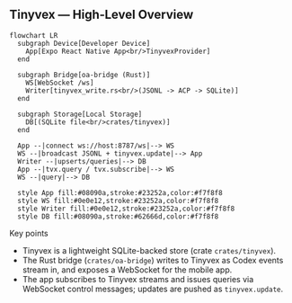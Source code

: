 ## Tinyvex — High‑Level Overview

```mermaid
flowchart LR
  subgraph Device[Developer Device]
    App[Expo React Native App<br/>TinyvexProvider]
  end

  subgraph Bridge[oa-bridge (Rust)]
    WS[WebSocket /ws]
    Writer[tinyvex_write.rs<br/>(JSONL -> ACP -> SQLite)]
  end

  subgraph Storage[Local Storage]
    DB[(SQLite file<br/>crates/tinyvex)]
  end

  App --|connect ws://host:8787/ws|--> WS
  WS --|broadcast JSONL + tinyvex.update|--> App
  Writer --|upserts/queries|--> DB
  App --|tvx.query / tvx.subscribe|--> WS
  WS --|query|--> DB

  style App fill:#08090a,stroke:#23252a,color:#f7f8f8
  style WS fill:#0e0e12,stroke:#23252a,color:#f7f8f8
  style Writer fill:#0e0e12,stroke:#23252a,color:#f7f8f8
  style DB fill:#08090a,stroke:#62666d,color:#f7f8f8
```

Key points
- Tinyvex is a lightweight SQLite-backed store (crate `crates/tinyvex`).
- The Rust bridge (`crates/oa-bridge`) writes to Tinyvex as Codex events stream in, and exposes a WebSocket for the mobile app.
- The app subscribes to Tinyvex streams and issues queries via WebSocket control messages; updates are pushed as `tinyvex.update`.
